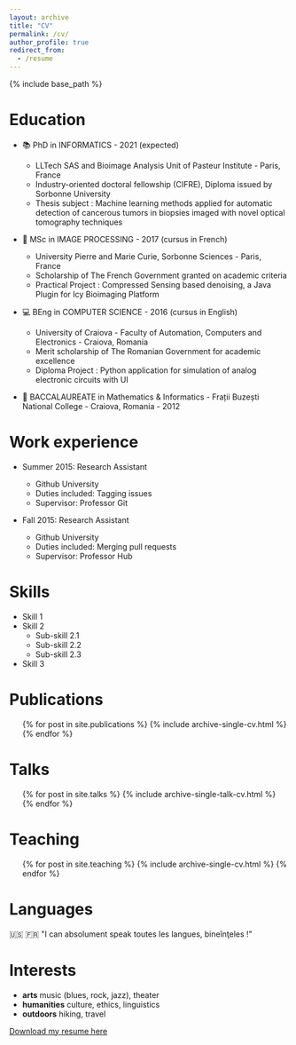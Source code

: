 ```yaml
---
layout: archive
title: "CV"
permalink: /cv/
author_profile: true
redirect_from:
  - /resume
---
```


{% include base_path %}

Education
======
* :books: PhD in INFORMATICS - 2021 (expected)
  * LLTech SAS and Bioimage Analysis Unit of Pasteur Institute - Paris, France 
  * Industry-oriented doctoral fellowship (CIFRE), Diploma issued by Sorbonne University
  * Thesis subject : Machine learning methods applied for automatic detection of cancerous tumors in biopsies imaged with novel optical tomography techniques 
  
* :microscope: MSc in IMAGE PROCESSING - 2017 (cursus in French)
  * University Pierre and Marie Curie, Sorbonne Sciences - Paris, France
  * Scholarship of The French Government granted on academic criteria 
  * Practical Project : Compressed  Sensing  based denoising, a Java Plugin for Icy Bioimaging Platform 

* :computer: BEng in COMPUTER SCIENCE - 2016 (cursus in English) 
  * University of Craiova - Faculty of Automation, Computers and Electronics -  Craiova, Romania
  * Merit scholarship of The Romanian Government for academic excellence 
  * Diploma Project : Python application for simulation of analog electronic circuits with UI

* :triangular_ruler: BACCALAUREATE in Mathematics & Informatics - Frații Buzești National College - Craiova, Romania - 2012


Work experience
======
* Summer 2015: Research Assistant
  * Github University
  * Duties included: Tagging issues
  * Supervisor: Professor Git

* Fall 2015: Research Assistant
  * Github University
  * Duties included: Merging pull requests
  * Supervisor: Professor Hub
  
Skills
======
* Skill 1
* Skill 2
  * Sub-skill 2.1
  * Sub-skill 2.2
  * Sub-skill 2.3
* Skill 3

Publications
======
  <ul>{% for post in site.publications %}
    {% include archive-single-cv.html %}
  {% endfor %}</ul>
  
Talks
======
  <ul>{% for post in site.talks %}
    {% include archive-single-talk-cv.html %}
  {% endfor %}</ul>
  
Teaching
======
  <ul>{% for post in site.teaching %}
    {% include archive-single-cv.html %}
  {% endfor %}</ul>
  
Languages
======
:us: :fr: "I can absolument speak  toutes les langues, bineînţeles !"

Interests
======
* **arts**  music (blues, rock, jazz), theater
* **humanities**  culture, ethics, linguistics
* **outdoors**  hiking, travel


[Download my resume here](http://dmandache.github.io/files/CV_en.pdf)

